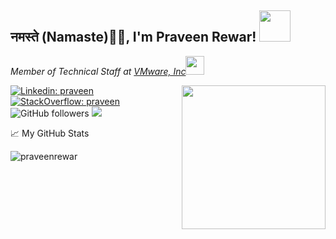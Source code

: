 <h2>नमस्ते (Namaste)🙏🏻, I'm Praveen Rewar! <img src="https://media.giphy.com/media/12oufCB0MyZ1Go/giphy.gif" width="50"></h2>
<p><em>Member of Technical Staff at <a href="https://www.vmware.com/">VMware, Inc</a><img src="https://media.giphy.com/media/WUlplcMpOCEmTGBtBW/giphy.gif" width="30"> 
</em></p>

<img align='right' src="https://media.giphy.com/media/M9gbBd9nbDrOTu1Mqx/giphy.gif" width="230">

[![Linkedin: praveen](https://img.shields.io/badge/-praveen-blue?style=flat-square&logo=Linkedin&logoColor=white&link=https://www.linkedin.com/in/praveenrewar/)](https://www.linkedin.com/in/praveenrewar/)
[![StackOverflow: praveen](https://img.shields.io/badge/-praveen-white?style=flat-square&logo=Stackoverflow&logoColor=red&link=https://stackoverflow.com/users/6396157/praveen-rewar)](https://stackoverflow.com/users/6396157/praveen-rewar)
![GitHub followers](https://img.shields.io/github/followers/praveenrewar?label=Follow&style=social)
![](https://visitor-badge.glitch.me/badge?page_id=praveenrewar.praveenrewar) 

📈 My GitHub Stats

<p align="left"> <img src="https://github-readme-stats.vercel.app/api?username=praveenrewar&count_private=true&show_icons=true&theme=gotham" alt="praveenrewar" />


